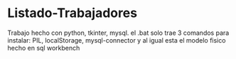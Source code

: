 # Listado-Trabajadores
Trabajo hecho con python, tkinter, mysql. 
el .bat solo trae 3 comandos para instalar: PIL, localStorage, mysql-connector
y al igual esta el modelo fisico hecho en sql workbench
